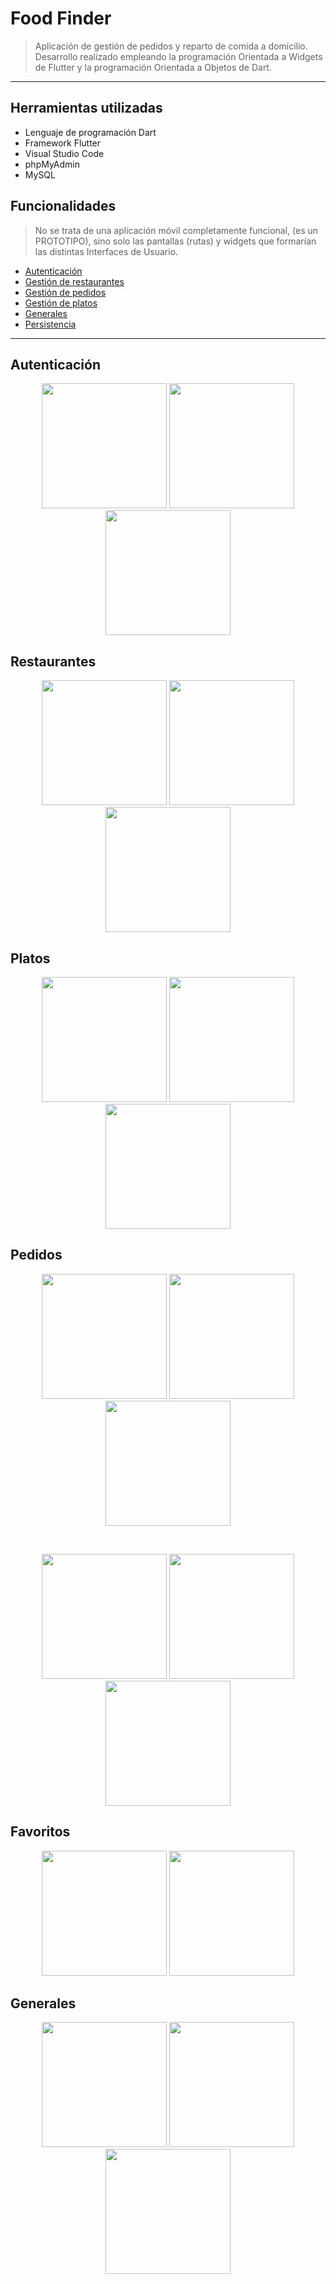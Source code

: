 # Food Finder
> Aplicación de gestión de pedidos y reparto de comida a domicilio.
> Desarrollo realizado empleando la programación Orientada a Widgets de Flutter y la programación Orientada a Objetos de Dart.
---

## Herramientas utilizadas
- Lenguaje de programación Dart
- Framework Flutter
- Visual Studio Code
- phpMyAdmin
- MySQL

## Funcionalidades
> No se trata de una aplicación móvil completamente funcional, (es un PROTOTIPO), sino solo las pantallas (rutas) y widgets que formarían las distintas Interfaces de Usuario.
- [Autenticación](#autenticación)
- [Gestión de restaurantes](#restaurantes)
- [Gestión de pedidos](#pedidos)
- [Gestión de platos](#platos)
- [Generales](#generales)
- [Persistencia](#persistencia)
---

## Autenticación
<p align="center">
<img src="/icons/capturas/login.png" width="200"> <img src="/icons/capturas/signup.png" width="200"> <img src="/icons/capturas/drawer.png" width="200">
</p>


## Restaurantes

<p align="center">
<img src="/icons/capturas/home.png" width="200"> <img src="/icons/capturas/searchRestaurante.png" width="200"> <img src="/icons/capturas/busquedaRestaurantes.gif" width="200">
</p>

## Platos

<p align="center">
<img src="/icons/capturas/plato.png" width="200"> <img src="/icons/capturas/carrito.gif" width="200"> <img src="/icons/capturas/finalizarPedido.png" width="200">
</p>


## Pedidos

<p align="center">
<img src="/icons/capturas/dialogPedidoOK.png" width="200"> <img src="/icons/capturas/vistaPedidoProgreso.png" width="200"> <img src="/icons/capturas/pedidosEnProgreso.png" width="200"> 
</p>

<br/>

<p align="center"> <img src="/icons/capturas/historicoPedidos.png" width="200"> <img src="/icons/capturas/pedidoCompletado.png" width="200"> <img src="/icons/capturas/valorarPedido.png" width="200"> 
</p>



## Favoritos

<p align="center">
<img src="/icons/capturas/restFavoritos.png" width="200"> <img src="/icons/capturas/platosFavoritos.png" width="200"> 
</p>

## Generales
<p align="center">
<img src="/icons/capturas/config.png" width="200"> <img src="/icons/capturas/creditoCuenta.png" width="200">  <img src="/icons/capturas/ajustes.png" width="200"> 
</p>




